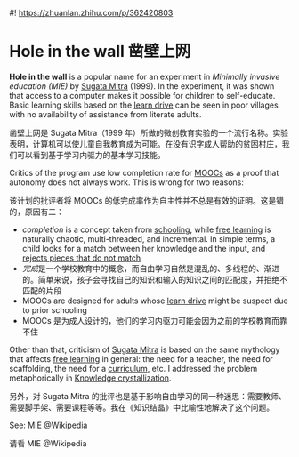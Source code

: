 #! https://zhuanlan.zhihu.com/p/362420803
# Hole in the wall 凿壁上网

**Hole in the wall** is a popular name for an experiment in *Minimally invasive education (MIE)* by [Sugata Mitra](https://supermemo.guru/wiki/Sugata_Mitra) (1999). In the experiment, it was shown that access to a computer makes it possible for children to self-educate. Basic learning skills based on the [learn drive](https://supermemo.guru/wiki/Learn_drive) can be seen in poor villages with no availability of assistance from literate adults.

凿壁上网是 Sugata Mitra（1999 年）所做的微创教育实验的一个流行名称。实验表明，计算机可以使儿童自我教育成为可能。在没有识字成人帮助的贫困村庄，我们可以看到基于学习内驱力的基本学习技能。

Critics of the program use low completion rate for [MOOCs](https://supermemo.guru/wiki/MOOC) as a proof that autonomy does not always work. This is wrong for two reasons:

该计划的批评者将 MOOCs 的低完成率作为自主性并不总是有效的证明。这是错的，原因有二：

- *completion* is a concept taken from [schooling](https://supermemo.guru/wiki/Schooling), while [free learning](https://supermemo.guru/wiki/Free_learning) is naturally chaotic, multi-threaded, and incremental. In simple terms, a child looks for a match between her knowledge and the input, and [rejects pieces that do not match](https://supermemo.guru/wiki/Jigsaw_puzzle_metaphor)
- *完成*是一个学校教育中的概念，而自由学习自然是混乱的、多线程的、渐进的。简单来说，孩子会寻找自己的知识和输入的知识之间的匹配度，并拒绝不匹配的片段
- MOOCs are designed for adults whose [learn drive](https://supermemo.guru/wiki/Learn_drive) might be suspect due to prior schooling
- MOOCs 是为成人设计的，他们的学习内驱力可能会因为之前的学校教育而靠不住

Other than that, criticism of [Sugata Mitra](https://supermemo.guru/wiki/Sugata_Mitra) is based on the same mythology that affects [free learning](https://supermemo.guru/wiki/Free_learning) in general: the need for a teacher, the need for scaffolding, the need for a [curriculum](https://supermemo.guru/wiki/Curriculum), etc. I addressed the problem metaphorically in [Knowledge crystallization](https://supermemo.guru/wiki/Knowledge_crystallization).

另外，对 Sugata Mitra 的批评也是基于影响自由学习的同一种迷思：需要教师、需要脚手架、需要课程等等。我在《知识结晶》中比喻性地解决了这个问题。

See: [MIE @Wikipedia](http://en.wikipedia.org/wiki/Minimally_invasive_education)

请看 MIE @Wikipedia